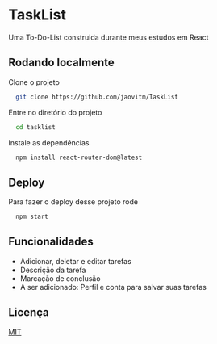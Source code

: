 
# TaskList

Uma To-Do-List construida durante meus estudos em React

## Rodando localmente

Clone o projeto

```bash
  git clone https://github.com/jaovitm/TaskList
```

Entre no diretório do projeto

```bash
  cd tasklist
```

Instale as dependências

```bash
  npm install react-router-dom@latest
```





## Deploy

Para fazer o deploy desse projeto rode

```bash
  npm start 
```


## Funcionalidades

- Adicionar, deletar e editar tarefas
- Descrição da tarefa
- Marcação de conclusão
- A ser adicionado: Perfil e conta para salvar suas tarefas


## Licença

[MIT](https://choosealicense.com/licenses/mit/)

